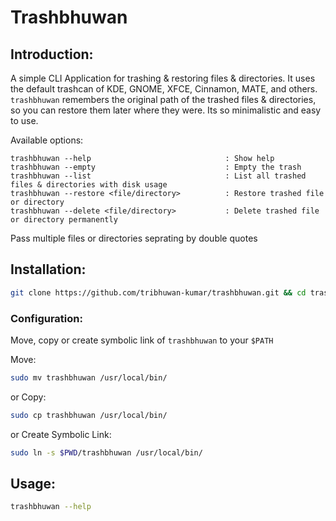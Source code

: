 # Trashbhuwan

## Introduction:
A simple CLI Application for trashing & restoring files & directories. It uses the default trashcan of KDE, GNOME, XFCE, Cinnamon, MATE, and others. `trashbhuwan` remembers the original path of the trashed files & directories, so you can restore them later where they were. Its so minimalistic and easy to use.

Available options:

    trashbhuwan --help                              : Show help
    trashbhuwan --empty                             : Empty the trash
    trashbhuwan --list                              : List all trashed files & directories with disk usage
    trashbhuwan --restore <file/directory>          : Restore trashed file or directory
    trashbhuwan --delete <file/directory>           : Delete trashed file or directory permanently

Pass multiple files or directories seprating by double quotes 

## Installation:
```bash
git clone https://github.com/tribhuwan-kumar/trashbhuwan.git && cd trashbhuwan
```

### Configuration:
Move, copy or create symbolic link of `trashbhuwan` to your `$PATH`

Move:
```bash
sudo mv trashbhuwan /usr/local/bin/
```
or Copy:
```bash
sudo cp trashbhuwan /usr/local/bin/
```
or Create Symbolic Link:
```bash
sudo ln -s $PWD/trashbhuwan /usr/local/bin/
```

## Usage:
```bash
trashbhuwan --help
```
